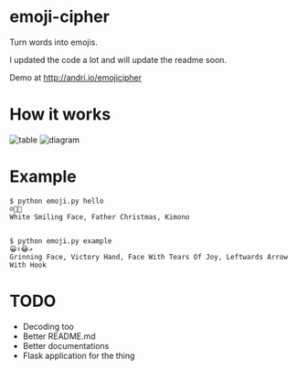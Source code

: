 # emoji-cipher
Turn words into emojis.

I updated the code a lot and will update the readme soon.

Demo at http://andri.io/emojicipher

# How it works
![table](https://i.imgur.com/AxAiYKg.png)
![diagram](https://i.imgur.com/bgGbK2b.png)

# Example

    $ python emoji.py hello
    ☺🎅👘
    White Smiling Face, Father Christmas, Kimono


    $ python emoji.py example
    😀✌😂↗
    Grinning Face, Victory Hand, Face With Tears Of Joy, Leftwards Arrow With Hook

# TODO
* Decoding too
* Better README.md
* Better documentations
* Flask application for the thing
